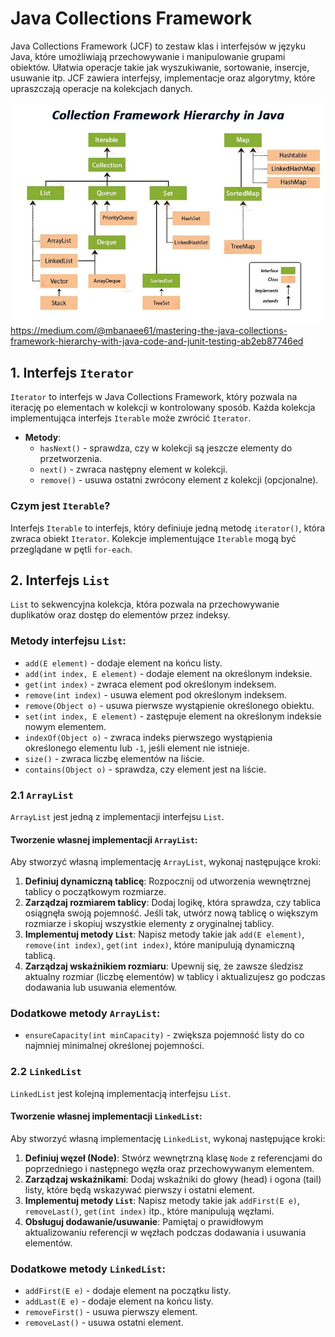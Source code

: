 
# Java Collections Framework

Java Collections Framework (JCF) to zestaw klas i interfejsów w języku Java, które umożliwiają przechowywanie i manipulowanie grupami obiektów. Ułatwia operacje takie jak wyszukiwanie, sortowanie, insercje, usuwanie itp. JCF zawiera interfejsy, implementacje oraz algorytmy, które upraszczają operacje na kolekcjach danych.

![medium-mbanaee61.webp](..%2Fresources%2Fmedium-mbanaee61.webp) <br>
https://medium.com/@mbanaee61/mastering-the-java-collections-framework-hierarchy-with-java-code-and-junit-testing-ab2eb87746ed

## 1. Interfejs `Iterator`

`Iterator` to interfejs w Java Collections Framework, który pozwala na iterację po elementach w kolekcji w kontrolowany sposób. Każda kolekcja implementująca interfejs `Iterable` może zwrócić `Iterator`.

- **Metody**:
  - `hasNext()` - sprawdza, czy w kolekcji są jeszcze elementy do przetworzenia.
  - `next()` - zwraca następny element w kolekcji.
  - `remove()` - usuwa ostatni zwrócony element z kolekcji (opcjonalne).

### Czym jest `Iterable`?

Interfejs `Iterable` to interfejs, który definiuje jedną metodę `iterator()`, która zwraca obiekt `Iterator`. Kolekcje implementujące `Iterable` mogą być przeglądane w pętli `for-each`.

## 2. Interfejs `List`

`List` to sekwencyjna kolekcja, która pozwala na przechowywanie duplikatów oraz dostęp do elementów przez indeksy.

### Metody interfejsu `List`:

- `add(E element)` - dodaje element na końcu listy.
- `add(int index, E element)` - dodaje element na określonym indeksie.
- `get(int index)` - zwraca element pod określonym indeksem.
- `remove(int index)` - usuwa element pod określonym indeksem.
- `remove(Object o)` - usuwa pierwsze wystąpienie określonego obiektu.
- `set(int index, E element)` - zastępuje element na określonym indeksie nowym elementem.
- `indexOf(Object o)` - zwraca indeks pierwszego wystąpienia określonego elementu lub `-1`, jeśli element nie istnieje.
- `size()` - zwraca liczbę elementów na liście.
- `contains(Object o)` - sprawdza, czy element jest na liście.

### 2.1 `ArrayList`

`ArrayList` jest jedną z implementacji interfejsu `List`.

#### Tworzenie własnej implementacji `ArrayList`:

Aby stworzyć własną implementację `ArrayList`, wykonaj następujące kroki:

1. **Definiuj dynamiczną tablicę**: Rozpocznij od utworzenia wewnętrznej tablicy o początkowym rozmiarze.
2. **Zarządzaj rozmiarem tablicy**: Dodaj logikę, która sprawdza, czy tablica osiągnęła swoją pojemność. Jeśli tak, utwórz nową tablicę o większym rozmiarze i skopiuj wszystkie elementy z oryginalnej tablicy.
3. **Implementuj metody `List`**: Napisz metody takie jak `add(E element)`, `remove(int index)`, `get(int index)`, które manipulują dynamiczną tablicą.
4. **Zarządzaj wskaźnikiem rozmiaru**: Upewnij się, że zawsze śledzisz aktualny rozmiar (liczbę elementów) w tablicy i aktualizujesz go podczas dodawania lub usuwania elementów.

### Dodatkowe metody `ArrayList`:

- `ensureCapacity(int minCapacity)` - zwiększa pojemność listy do co najmniej minimalnej określonej pojemności.

### 2.2 `LinkedList`

`LinkedList` jest kolejną implementacją interfejsu `List`.

#### Tworzenie własnej implementacji `LinkedList`:

Aby stworzyć własną implementację `LinkedList`, wykonaj następujące kroki:

1. **Definiuj węzeł (Node)**: Stwórz wewnętrzną klasę `Node` z referencjami do poprzedniego i następnego węzła oraz przechowywanym elementem.
2. **Zarządzaj wskaźnikami**: Dodaj wskaźniki do głowy (head) i ogona (tail) listy, które będą wskazywać pierwszy i ostatni element.
3. **Implementuj metody `List`**: Napisz metody takie jak `addFirst(E e)`, `removeLast()`, `get(int index)` itp., które manipulują węzłami.
4. **Obsługuj dodawanie/usuwanie**: Pamiętaj o prawidłowym aktualizowaniu referencji w węzłach podczas dodawania i usuwania elementów.

### Dodatkowe metody `LinkedList`:

- `addFirst(E e)` - dodaje element na początku listy.
- `addLast(E e)` - dodaje element na końcu listy.
- `removeFirst()` - usuwa pierwszy element.
- `removeLast()` - usuwa ostatni element.
